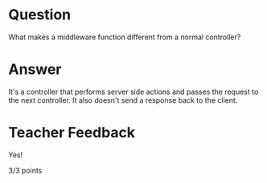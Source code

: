 # Question

What makes a middleware function different from a normal controller?

# Answer

It's a controller that performs server side actions and passes the request to the next controller. It also doesn't send a response back to the client.

# Teacher Feedback

Yes! 

3/3 points
